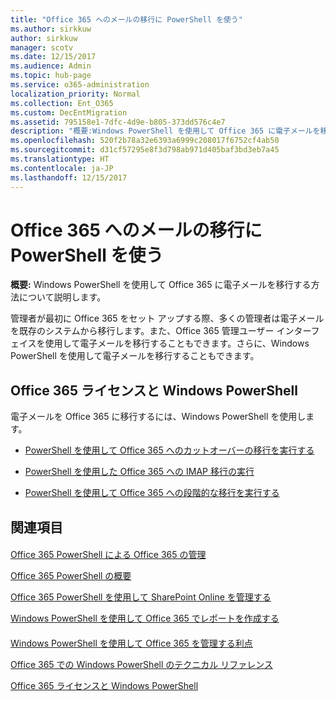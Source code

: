```yaml
---
title: "Office 365 へのメールの移行に PowerShell を使う"
ms.author: sirkkuw
author: sirkkuw
manager: scotv
ms.date: 12/15/2017
ms.audience: Admin
ms.topic: hub-page
ms.service: o365-administration
localization_priority: Normal
ms.collection: Ent_O365
ms.custom: DecEntMigration
ms.assetid: 795158e1-7dfc-4d9e-b805-373dd576c4e7
description: "概要:Windows PowerShell を使用して Office 365 に電子メールを移行する方法について説明します。"
ms.openlocfilehash: 520f2b78a32e6393a6999c208017f6752cf4ab50
ms.sourcegitcommit: d31cf57295e8f3d798ab971d405baf3bd3eb7a45
ms.translationtype: HT
ms.contentlocale: ja-JP
ms.lasthandoff: 12/15/2017
---
```

# <a name="use-powershell-for-email-migration-to-office-365"></a>Office 365 へのメールの移行に PowerShell を使う

 **概要:** Windows PowerShell を使用して Office 365 に電子メールを移行する方法について説明します。
  
管理者が最初に Office 365 をセット アップする際、多くの管理者は電子メールを既存のシステムから移行します。また、Office 365 管理ユーザー インターフェイスを使用して電子メールを移行することもできます。さらに、Windows PowerShell を使用して電子メールを移行することもできます。
  
## <a name="office-365-licensing-and-windows-powershell"></a>Office 365 ライセンスと Windows PowerShell

電子メールを Office 365 に移行するには、Windows PowerShell を使用します。 
  
- [PowerShell を使用して Office 365 へのカットオーバーの移行を実行する](use-powershell-to-perform-a-cutover-migration-to-office-365.md)
    
- [PowerShell を使用した Office 365 への IMAP 移行の実行](use-powershell-to-perform-an-imap-migration-to-office-365.md)
    
- [PowerShell を使用して Office 365 への段階的な移行を実行する](use-powershell-to-perform-a-staged-migration-to-office-365.md)
    
## <a name="see-also"></a>関連項目

#### 

[Office 365 PowerShell による Office 365 の管理](manage-office-365-with-office-365-powershell.md)
  
[Office 365 PowerShell の概要](getting-started-with-office-365-powershell.md)
  
[Office 365 PowerShell を使用して SharePoint Online を管理する](manage-sharepoint-online-with-office-365-powershell.md)
  
[Windows PowerShell を使用して Office 365 でレポートを作成する](use-windows-powershell-to-create-reports-in-office-365.md)
#### 

[Windows PowerShell を使用して Office 365 を管理する利点]((http://technet.microsoft.com/library/15144a50-453e-4cd5-befd-bc6736697967.aspx))
  
[Office 365 での Windows PowerShell のテクニカル リファレンス]((http://technet.microsoft.com/library/10d5c66a-7579-4319-aaa5-7a5e21d49cea.aspx))
  
[Office 365 ライセンスと Windows PowerShell]((http://technet.microsoft.com/library/6ca0e430-f7ba-4184-becf-14c6c5c8dde5.aspx))

